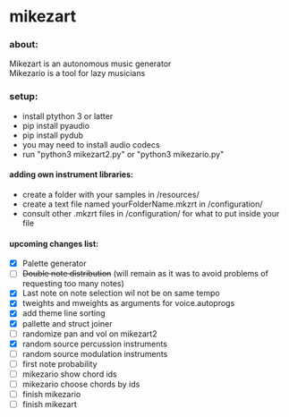 # mikezart

### about:
Mikezart is an autonomous music generator  
Mikezario is a tool for lazy musicians  

### setup:
- install ptython 3 or latter
- pip install pyaudio
- pip install pydub
- you may need to install audio codecs
- run "python3 mikezart2.py" or "python3 mikezario.py"

#### adding own instrument libraries:
- create a folder with your samples in /resources/
- create a text file named yourFolderName.mkzrt in /configuration/
- consult other .mkzrt files in /configuration/ for what to put inside your file

#### upcoming changes list:
- [x] Palette generator
- [ ] ~~Double note distribution~~ (will remain as it was to avoid problems of requesting too many notes)
- [x] Last note on note selection wil not be on same tempo 
- [x] tweights and mweights as arguments for voice.autoprogs 
- [x] add theme line sorting
- [x] pallette and struct joiner 
- [ ] randomize pan and vol on mikezart2
- [x] random source percussion instruments
- [ ] random source modulation instruments
- [ ] first note probability
- [ ] mikezario show chord ids
- [ ] mikezario choose chords by ids
- [ ] finish mikezario 
- [ ] finish mikezart 
